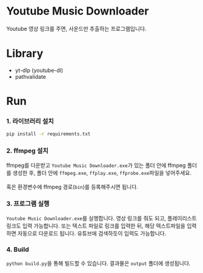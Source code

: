# Youtube Music Downloader

Youtube 영상 링크를 주면, 사운드만 추출하는 프로그램입니다.

# Library
- yt-dlp (youtube-dl)
- pathvalidate

# Run

### 1. 라이브러리 설치
```bash
pip install -r requirements.txt
```

### 2. ffmpeg 설치

ffmpeg를 다운받고 `Youtube Music Downloader.exe`가 있는 폴더 안에 ffmpeg 폴더를 생성한 후, 폴더 안에 `ffmpeg.exe`, `ffplay.exe`, `ffprobe.exe`파일을 넣어주세요.
<br><br>
혹은 환경변수에 ffmpeg 경로(`bin`)를 등록해주시면 됩니다.

### 3. 프로그램 실행

`Youtube Music Downloader.exe`를 실행합니다.
영상 링크를 줘도 되고, 플레이리스트 링크도 입력 가능합니다. 또는 텍스트 파일로 링크를 입력한 뒤, 해당 텍스트파일을 입력하면 자동으로 다운로드 됩니다. 유튜브에 검색하듯이 입력도 가능합니다.

### 4. Build

`python build.py`을 통해 빌드할 수 있습니다. 결과물은 `output` 폴더에 생성됩니다.